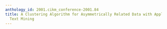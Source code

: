 ```yaml
---
anthology_id: 2001.cikm_conference-2001.84
title: A Clustering Algorithm for Asymmetrically Related Data with Applications to
  Text Mining
---
```

